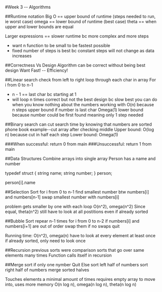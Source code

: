 #Week 3 -- Algorithms

##Runtime notation
Big O == upper bound of runtime (steps needed to run, ie worst case)
omega == lower bound of runtime (best case)
theta == when upper and lower bounds are equal

Larger expressions == slower runtime bc more complex and more steps
- want n function to be small to be fastest possible
- fixed number of steps is best bc constant steps will not change as data increases

##Correctness Vs Design
Algorithm can be correct without being best design
Want Fast! -- Efficiency!

##Linear search
check from left to right
loop through each char in array
For i from 0 to n-1
- n - 1 == last char bc starting at 1
- will loop n times
correct but not the best design bc slow
best you can do when you know nothing about the numbers working with
O(n) because n steps upper bound if number is last char
Omega(1) lower bound because number could be first found meaning only 1 step needed

##Binary search
can cut search time by knowing that numbers are sorted
phone book example--cut array after checking middle
Upper bound: O(log n) because cut in half each step
Lower bound: Omega(1)

###When successful: return 0 from main
###Unsuccessful: return 1 from main

##Data Structures
Combine arrays into single array
Person has a name and number

typedef struct
{
    string name;
    string number;
}
person;

person[i].name

##Selection Sort
for i from 0 to n-1
    find smallest number btw numbers[i] and numbers[n-1]
    swap smallest number with numbers[i]

problem gets smaller by one with each loop
O(n^2), omega(n^2)
Since equal, theta(n^2)
still have to look at all postitions even if already sorted

##Bubble Sort
repear n-1 times
    for i from 0 to n-2
        if numbers[i] and numbers[i+1] are out of order
            swap them
    if no swaps
        quit

Running time: O(n^2), omega(n)
have to look at every element at least once
if already sorted, only need to look once

##Recursion
previous sorts were comparison sorts that go over same elements many times
Function calls itself in recursion

##Merge sort
if only one nymber
    Quit
Else
    sort left half of numbers
    sort right half of numbers
    merge sorted halves

Touches elements a minimal amount of times
requires empty array to move into, uses more memory
O(n log n), omega(n log n), theta(n log n)






